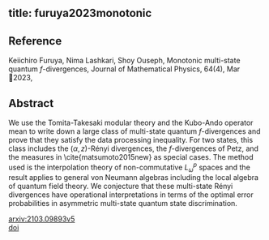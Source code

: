 title: furuya2023monotonic
---


## Reference

Keiichiro Furuya, Nima Lashkari, Shoy Ouseph, Monotonic multi-state quantum $f$-divergences, Journal of Mathematical Physics, 64(4), Mar 2023,

## Abstract 
We use the Tomita-Takesaki modular theory and the Kubo-Ando operator mean to write down a large class of multi-state quantum $f$-divergences and prove that they satisfy the data processing inequality. For two states, this class includes the $(\alpha,z)$-Rényi divergences, the $f$-divergences of Petz, and the measures in \cite{matsumoto2015new} as special cases. The method used is the interpolation theory of non-commutative $L^p_\omega$ spaces and the result applies to general von Neumann algebras including the local algebra of quantum field theory. We conjecture that these multi-state Rényi divergences have operational interpretations in terms of the optimal error probabilities in asymmetric multi-state quantum state discrimination.
    

[arxiv:2103.09893v5](https://arxiv.org/abs/2103.09893v5)     
[doi](https://doi.org/10.1063/5.0125505)

